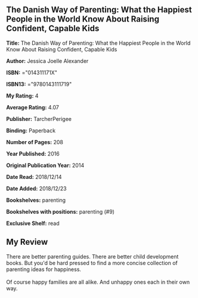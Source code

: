 ## The Danish Way of Parenting: What the Happiest People in the World Know About Raising Confident, Capable Kids

**Title:** The Danish Way of Parenting: What the Happiest People in the World Know About Raising Confident, Capable Kids

**Author:** Jessica Joelle Alexander

**ISBN:** ="014311171X"

**ISBN13:** ="9780143111719"

**My Rating:** 4

**Average Rating:** 4.07

**Publisher:** TarcherPerigee

**Binding:** Paperback

**Number of Pages:** 208

**Year Published:** 2016

**Original Publication Year:** 2014

**Date Read:** 2018/12/14

**Date Added:** 2018/12/23

**Bookshelves:** parenting

**Bookshelves with positions:** parenting (#9)

**Exclusive Shelf:** read


## My Review

There are better parenting guides. There are better child development books. But you'd be hard pressed to find a more concise collection of parenting ideas for happiness. <br/><br/>Of course happy families are all alike. And unhappy ones each in their own way. 
